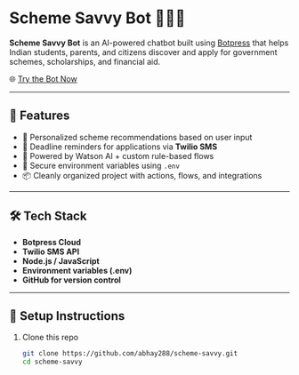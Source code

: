 # Scheme Savvy Bot 🤖🇮🇳

**Scheme Savvy Bot** is an AI-powered chatbot built using [Botpress](https://botpress.com) that helps Indian students, parents, and citizens discover and apply for government schemes, scholarships, and financial aid.

🌐 [Try the Bot Now](https://bots.botpress.cloud/b8fcac41-45a4-4d9f-9379-3c90501b0c25/webchat)

---

## 🚀 Features

- 🎯 Personalized scheme recommendations based on user input
- 📅 Deadline reminders for applications via **Twilio SMS**
- 🧠 Powered by Watson AI + custom rule-based flows
- 🔐 Secure environment variables using `.env`
- 📦 Cleanly organized project with actions, flows, and integrations

---

## 🛠️ Tech Stack

- **Botpress Cloud**
- **Twilio SMS API**
- **Node.js / JavaScript**
- **Environment variables (.env)**
- **GitHub for version control**

---

## 🔧 Setup Instructions

1. Clone this repo  
   ```bash
   git clone https://github.com/abhay288/scheme-savvy.git
   cd scheme-savvy
